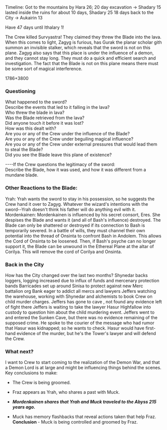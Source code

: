 Timeline:
Got to the mountains by Hara 26; 20 day excavation -> Shadary 15
lasted inside the ruins for about 10 days, Shadary 25
18 days back to the City -> Aukairin 13

Have 47 days until Ithalary 1!

The Crew killed Survyastra! They claimed they threw the Blade into the lava. When this comes to light, Zagyg is furious, has Gurak the planar scholar gith summon an invisible stalker, which reveals that the sword is not on this plane.
Zagyg also says that this place is under the influence of a demon, and they cannot stay long. They must do a quick and efficient search and investigation. The fact that the Blade is not on this plane means there must be some sort of magical interference.


1786+3800
### Questioning

What happened to the sword?  
Describe the events that led to it falling in the lava?  
Who threw the blade in lava?  
Was the Blade retrieved from the lava?  
Did anyone touch it before it was lost?  
How was this dealt with?  
Are you or any of the Crew under the influence of the Blade?  
Are you or any of the Crew under beguiling magical influence?  
Are you or any of the Crew under external pressures that would lead them to steal the Blade?  
Did you see the Blade leave this plane of existence?  
  
----If the Crew questions the legitimacy of the sword:  
Describe the Blade, how it was used, and how it was different from a mundane blade.

### Other Reactions to the Blade:

Yrah: Yrah wants the sword to stay in his possession, so he suggests the Crew hand it over to Zagyg. Whatever the wizard's intentions with the sword--Yrah doesn't think his father will do anything evil with it.
Mordenkainen: Mordenkainen is influenced by his secret consort, Eres. She despises the Blade and wants it (and all of Bash's influence) destroyed.
The Blade can only be shattered or destroyed if its connection to Bash is temporarily severed. In a battle of wills, they must channel their own potential into the thread of Onsinta to confront Bash in Andolem. This allows the Cord of Onsinta to be loosened. Then, if Bash's psyche can no longer support it, the Blade can be unwound in the Ethereal Plane at the altar of Corilya. This will remove the cord of Corilya and Onsinta.


### Back in the City
How has the City changed over the last two months?
Shynedar backs loggers, logging increased due to influx of funds and mercenary protection bands
Barricades set up around Sinisa to protect against new Merc battalion org
Bank eager to addict all mercs and lawyers
Jeffers watching the warehouse, working with Shynedar and alchemists to book Crew on child murder charges. Jeffers has gone to cave , not found any evidence left of fight there
Jeffers is waiting to take the lawyer Hasur Highfallow into custody to question him about the child murdering event. Jeffers went to and entered the Sunken Cave, but there was no evidence remaining of the supposed crime.
He spoke to the courier of the message who had rumor that Hasur was kidnapped; so he wants to check. Hasur would have first-hand evidence of the murder, but he's the Tower's lawyer and will defend the Crew.


### What next?

I want to Crew to start coming to the realization of the Demon War, and that a Demon Lord is at large and might be influencing things behind the scenes.
Key conclusions to make:
- The Crew is being groomed.

- Fraz appears as Yrah, who shares a past with Muck.
- ***Mordenkainen shares that Yrah and Muck traveled to the Abyss 215 years ago.***
- Muck has memory flashbacks that reveal actions taken that help Fraz.
**Conclusion** - Muck is being controlled and groomed by Fraz.